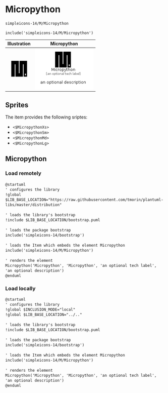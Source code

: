 # Micropython


```text
simpleicons-14/M/Micropython
```

```text
include('simpleicons-14/M/Micropython')
```



| Illustration | Micropython |
| :---: | :---: |
| ![illustration for Illustration](../../simpleicons-14/M/Micropython.png) | ![illustration for Micropython](../../simpleicons-14/M/Micropython.Local.png) |



## Sprites
The item provides the following sriptes:

- `<$MicropythonXs>`
- `<$MicropythonSm>`
- `<$MicropythonMd>`
- `<$MicropythonLg>`





## Micropython

### Load remotely
```plantuml
@startuml
' configures the library
!global $LIB_BASE_LOCATION="https://raw.githubusercontent.com/tmorin/plantuml-libs/master/distribution"

' loads the library's bootstrap
!include $LIB_BASE_LOCATION/bootstrap.puml

' loads the package bootstrap
include('simpleicons-14/bootstrap')

' loads the Item which embeds the element Micropython
include('simpleicons-14/M/Micropython')

' renders the element
Micropython('Micropython', 'Micropython', 'an optional tech label', 'an optional description')
@enduml
```

### Load locally
```plantuml
@startuml
' configures the library
!global $INCLUSION_MODE="local"
!global $LIB_BASE_LOCATION="../.."

' loads the library's bootstrap
!include $LIB_BASE_LOCATION/bootstrap.puml

' loads the package bootstrap
include('simpleicons-14/bootstrap')

' loads the Item which embeds the element Micropython
include('simpleicons-14/M/Micropython')

' renders the element
Micropython('Micropython', 'Micropython', 'an optional tech label', 'an optional description')
@enduml
```

